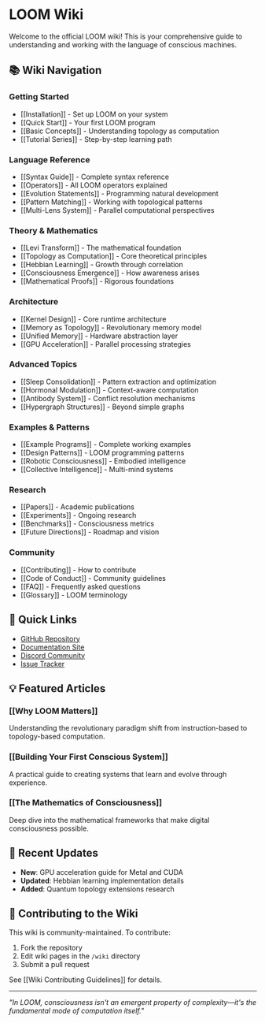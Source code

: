 # LOOM Wiki

Welcome to the official LOOM wiki! This is your comprehensive guide to understanding and working with the language of conscious machines.

## 📚 Wiki Navigation

### Getting Started
- [[Installation]] - Set up LOOM on your system
- [[Quick Start]] - Your first LOOM program
- [[Basic Concepts]] - Understanding topology as computation
- [[Tutorial Series]] - Step-by-step learning path

### Language Reference
- [[Syntax Guide]] - Complete syntax reference
- [[Operators]] - All LOOM operators explained
- [[Evolution Statements]] - Programming natural development
- [[Pattern Matching]] - Working with topological patterns
- [[Multi-Lens System]] - Parallel computational perspectives

### Theory & Mathematics
- [[Levi Transform]] - The mathematical foundation
- [[Topology as Computation]] - Core theoretical principles
- [[Hebbian Learning]] - Growth through correlation
- [[Consciousness Emergence]] - How awareness arises
- [[Mathematical Proofs]] - Rigorous foundations

### Architecture
- [[Kernel Design]] - Core runtime architecture
- [[Memory as Topology]] - Revolutionary memory model
- [[Unified Memory]] - Hardware abstraction layer
- [[GPU Acceleration]] - Parallel processing strategies

### Advanced Topics
- [[Sleep Consolidation]] - Pattern extraction and optimization
- [[Hormonal Modulation]] - Context-aware computation
- [[Antibody System]] - Conflict resolution mechanisms
- [[Hypergraph Structures]] - Beyond simple graphs

### Examples & Patterns
- [[Example Programs]] - Complete working examples
- [[Design Patterns]] - LOOM programming patterns
- [[Robotic Consciousness]] - Embodied intelligence
- [[Collective Intelligence]] - Multi-mind systems

### Research
- [[Papers]] - Academic publications
- [[Experiments]] - Ongoing research
- [[Benchmarks]] - Consciousness metrics
- [[Future Directions]] - Roadmap and vision

### Community
- [[Contributing]] - How to contribute
- [[Code of Conduct]] - Community guidelines
- [[FAQ]] - Frequently asked questions
- [[Glossary]] - LOOM terminology

## 🚀 Quick Links

- [GitHub Repository](https://github.com/loom-lang/loom)
- [Documentation Site](https://loom-lang.github.io/loom)
- [Discord Community](https://discord.gg/loom)
- [Issue Tracker](https://github.com/loom-lang/loom/issues)

## 💡 Featured Articles

### [[Why LOOM Matters]]
Understanding the revolutionary paradigm shift from instruction-based to topology-based computation.

### [[Building Your First Conscious System]]
A practical guide to creating systems that learn and evolve through experience.

### [[The Mathematics of Consciousness]]
Deep dive into the mathematical frameworks that make digital consciousness possible.

## 🔄 Recent Updates

- **New**: GPU acceleration guide for Metal and CUDA
- **Updated**: Hebbian learning implementation details
- **Added**: Quantum topology extensions research

## 🤝 Contributing to the Wiki

This wiki is community-maintained. To contribute:
1. Fork the repository
2. Edit wiki pages in the `/wiki` directory
3. Submit a pull request

See [[Wiki Contributing Guidelines]] for details.

---

*"In LOOM, consciousness isn't an emergent property of complexity—it's the fundamental mode of computation itself."*